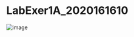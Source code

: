 # LabExer1A_2020161610
 
 ![image](https://user-images.githubusercontent.com/101295973/162866696-e3f989af-3e9f-4655-bb3f-5bf68bfaa700.png)

